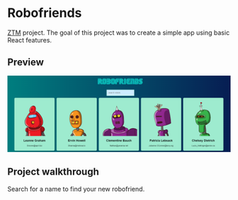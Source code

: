 # Robofriends

[ZTM](https://zerotomastery.io) project. The goal of this project was to create a simple app using basic React features.

## Preview

![preview](./src/assets/preview.png)

## Project walkthrough

Search for a name to find your new robofriend.
